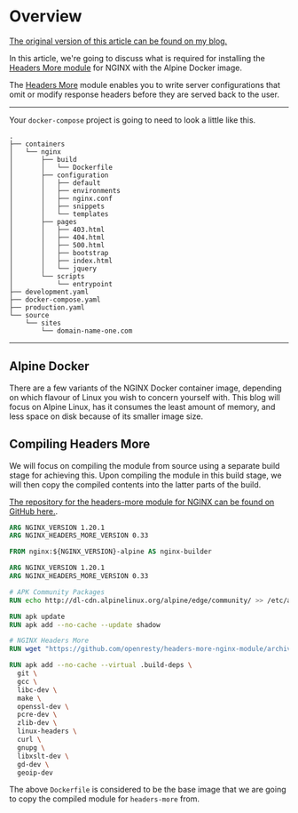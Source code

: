 # Overview

[The original version of this article can be found on my blog.](https://lucshelton.codes/blog)

In this article, we're going to discuss what is required for installing the [Headers More module](https://www.nginx.com/resources/wiki/modules/headers_more/) for NGINX with the Alpine Docker image.

The [Headers More](https://www.nginx.com/resources/wiki/modules/headers_more/) module enables you to write server configurations that omit or modify response headers before they are served back to the user.

---

Your `docker-compose` project is going to need to look a little like this.

```shell
.
├── containers
│   └── nginx
│       ├── build
│       │   └── Dockerfile
│       ├── configuration
│       │   ├── default
│       │   ├── environments
│       │   ├── nginx.conf
│       │   ├── snippets
│       │   └── templates
│       ├── pages
│       │   ├── 403.html
│       │   ├── 404.html
│       │   ├── 500.html
│       │   ├── bootstrap
│       │   ├── index.html
│       │   └── jquery
│       └── scripts
│           └── entrypoint
├── development.yaml
├── docker-compose.yaml
├── production.yaml
└── source
    └── sites
        └── domain-name-one.com
```

---

## Alpine Docker

There are a few variants of the NGINX Docker container image, depending on which flavour of Linux you wish to concern yourself with. This blog will focus on Alpine Linux, has it consumes the least amount of memory, and less space on disk because of its smaller image size.

## Compiling Headers More

We will focus on compiling the module from source using a separate build stage for achieving this. Upon compiling the module in this build stage, we will then copy the compiled contents into the latter parts of the build.

[The repository for the headers-more module for NGINX can be found on GitHub here.](https://github.com/openresty/headers-more-nginx-module).

```Dockerfile
ARG NGINX_VERSION 1.20.1
ARG NGINX_HEADERS_MORE_VERSION 0.33

FROM nginx:${NGINX_VERSION}-alpine AS nginx-builder

ARG NGINX_VERSION 1.20.1
ARG NGINX_HEADERS_MORE_VERSION 0.33

# APK Community Packages
RUN echo http://dl-cdn.alpinelinux.org/alpine/edge/community/ >> /etc/apk/repositories

RUN apk update
RUN apk add --no-cache --update shadow

# NGINX Headers More
RUN wget "https://github.com/openresty/headers-more-nginx-module/archive/v${NGINX_HEADERS_MORE_VERSION}.tar.gz" -O headers-more.tar.gz

RUN apk add --no-cache --virtual .build-deps \
  git \
  gcc \
  libc-dev \
  make \
  openssl-dev \
  pcre-dev \
  zlib-dev \
  linux-headers \
  curl \
  gnupg \
  libxslt-dev \
  gd-dev \
  geoip-dev

```

The above `Dockerfile` is considered to be the base image that we are going to copy the compiled module for `headers-more` from.
